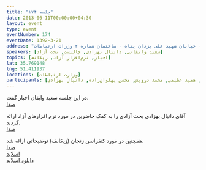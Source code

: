 ```yaml
---
title: "جلسه ۱۷۴"
date: 2013-06-11T00:00:00+04:30
layout: event
type: event
eventNumber: 174
eventDate: 1392-3-21
address: "خیابان ولیعصر - پایین تر از خیابان شهید وحید دستگردی (ظفر) - خیابان شهید علی یزدان پناه - ساختمان شماره ۲ وزرات ارتباطات"
speakers: [سعید وایقانی, دانیال بهزادی, چالیست, بحث آزاد]
topics: [اخبار, نرم‌افزار آزاد, زیکانف]
lat: 35.769148
lng: 51.411937
locations: [وزارت ارتباطات]
participants: [بهنام توکلی کرمانی, اشکان قاسمی, سعید وایقانی, علیرضا جعفری, زهرا اصلانی, اسماعیل پارسا ضیابری, بهنام بهجت مرندی, علی رستگار, محمد جهانگیری, شایان معمارزاده, علی رستمی, سید محمد مسعود صدرنژاد, حمید شهبازی, علی مروتی, رضا نوروزی, مازیار سجودیان, مجید اورعی, شهره شاد دلیان, رغد مشفق, دانیال نیک‌نام, نسترن محمودیار, همید عظیمی, محمد درویش, محسن پهلوان‌زاده, دانیال بهزادی]
---
```

در این جلسه سعید وایقان اخبار گفت.  
[صدا](https://archive.org/details/tehlug_174_news)

آقای دانیال بهزادی بحث آزادی را به کمک حاضرین در مورد نرم افزارهای آزاد ارائه کردند.  
[صدا](https://archive.org/details/tehlug_174_interactive_free_software)

همچنین در مورد کنفرانس زنجان (زیکانف) توضیحاتی ارائه شد.  
[صدا](https://archive.org/details/tehlug_174_zconf)  
[اسلاید](/events/presentations/174/zconf)  
[دانلود اسلاید](/events/presentations/174/zconf.zip)  


